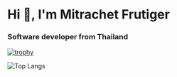# Hi 👋, I'm Mitrachet Frutiger

### Software developer from Thailand

[![trophy](https://github-profile-trophy.vercel.app/?username=mick-frutiger)](https://github.com/ryo-ma/github-profile-trophy)



![Top Langs](https://github-readme-stats.vercel.app/api/top-langs/?username=anuraghazra&layout=compact)
